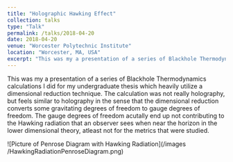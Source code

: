 ```yaml
---
title: "Holographic Hawking Effect"
collection: talks
type: "Talk"
permalink: /talks/2018-04-20
date: 2018-04-20
venue: "Worcester Polytechnic Institute"
location: "Worcester, MA, USA"
excerpt: "This was my a presentation of a series of Blackhole Thermodynamics calculations I did for my undergraduate thesis which..."
---
```


This was my a presentation of a series of Blackhole Thermodynamics calculations I did for my undergraduate thesis which heavily utilize a dimensional reduction technique. The calculation was not really holography, but feels similar to holography in the sense that the dimensional reduction converts some gravitating degrees of freedom to gauge degrees of freedom. The gauge degrees of freedom acutally end up not contributing to the Hawking radiation that an observer sees when near the horizon in the lower dimensional theory, atleast not for the metrics that were studied.

![Picture of Penrose Diagram with Hawking Radiation](/images
/HawkingRadiationPenroseDiagram.png)
